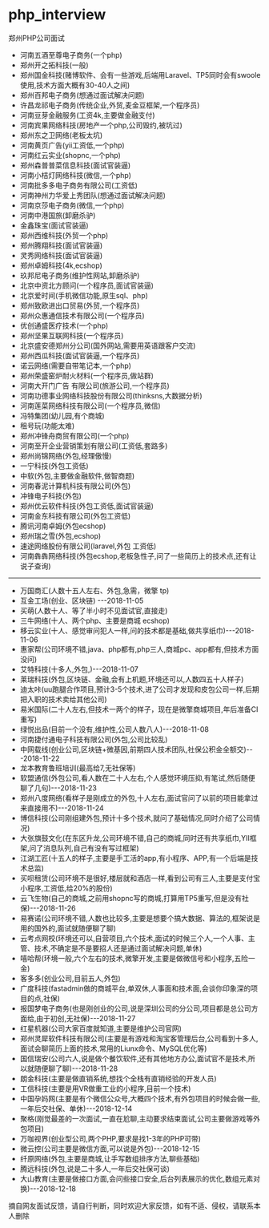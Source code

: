# php_interview
郑州PHP公司面试


- 河南五酒至尊电子商务(一个php)
- 郑州开之拓科技(一般)
- 郑州国金科技(赌博软件、会有一些游戏,后端用Laravel、TP5同时会有swoole使用,技术方面大概有30-40人之间)
- 郑州百邦电子商务(想通过面试解决问题)
- 许昌龙祁电子商务(传统企业,外贸,麦金豆框架,一个程序员)
- 河南豆芽金融服务(工资4k,主要做金融支付)
- 河南宾果网络科技(房地产一个php,公司毁约,被坑过)
- 郑州东之卫网络(老板太坑)
- 河南黄页广告(yii工资低,一个php)
- 河南红云实业(shopnc,一个php)
- 郑州森普普菜信息科技(面试官装逼)
- 河南小桔灯网络科技(微信,一个php)
- 河南批多多电子商务有限公司(工资低)
- 河南神州力华爱上秀团队(想通过面试解决问题)
- 河南京莎电子商务(微信,一个php)
- 河南中港国旅(卸磨杀驴)
- 金鑫珠宝(面试官装逼)
- 郑州西维科技(外贸一个php)
- 郑州腾翔科技(面试官装逼)
- 灵秀网络科技(面试官装逼)
- 郑州卓姆科技(4k,ecshop)
- 玖邦尼电子商务(维护性网站,卸磨杀驴)
- 北京中资北方顾问(一个程序员,面试官装逼)
- 北京爱时间(手机微信功能,原生sql、php)
- 郑州致欧进出口贸易(外贸,一个程序员)
- 郑州众惠通信技术有限公司(一个程序员)
- 优创通盛医疗技术(一个php)
- 郑州坚果互联网科技(一个程序员)
- 北京盛安德郑州分公司(国外网站,需要用英语跟客户交流)
- 郑州西瓜科技(面试官装逼,一个程序员)
- 诺云网络(需要自带笔记本,一个php)
- 郑州荣盛窑炉耐火材料(一个程序员,做站群)
- 河南大开门广告 有限公司(旅游公司,一个程序员)
- 河南功德事业网络科技股份有限公司(thinksns,大数据分析)
- 河南莲菜网络科技有限公司(一个程序员,微信)
- 冯特集团(幼儿园,有个商城)
- 租号玩(功能太难)
- 郑州冲锋舟商贸有限公司(一个php)
- 河南至开企业营销策划有限公司(工资低,套路多)
- 郑州尚锦网络(外包,经理傲慢)
- 一宁科技(外包工资低)
- 中软(外包,主要做金融软件,做智商题)
- 河南春泥计算机科技有限公司(外包)
- 冲锋电子科技(外包)
- 郑州优云软件科技(外包工资低,面试官装逼)
- 河南金东科技有限公司(外包工资低)
- 腾讯河南卓姆(外包ecshop)
- 郑州瑞之雪(外包,ecshop)
- 速途网络股份有限公司(laravel,外包 工资低)
- 河南犇犇网络科技(外包ecshop,老板急性子,问了一些简历上的技术点,还有让说子查询)


----------


- 万国商汇(人数十五人左右、外包,急需，微擎 tp)
- 互金工场(创业、区块链) ---2018-11-05
- 买萌(人数十人、等了半小时不见面试官,直接走)
- 三牛网络(十人、两个php、主要是商城 ecshop)
- 移云实业(十人、感觉审问犯人一样,问的技术都是基础,做共享纸巾)---2018-11-06
- 惠家帮(公司环境不错,java、php都有,php三人,商城pc、app都有,但技术方面没问)
- 艾特科技(十多人,外包,)---2018-11-07
- 莱瑞科技(外包,区块链、金融,会有上机题,环境还可以,人数四五十人样子)
- 迪太咔(uu跑腿合作项目,预计3-5个技术,进了公司才发现和皮包公司一样,后期把入职的技术卖给其他公司)
- 易米国际(二十人左右,但技术一两个的样子，现在是微擎商城项目,年后准备CI重写)
- 绿悦出品(目前一个没有,维护性,公司人数八人)---2018-11-08
- 河南捷付通电子科技有限公司(外包,公司比较乱)
- 中网载线(创业公司,区块链+微基因,前期四人技术团队,社保公积金全额交)---2018-11-22
- 龙本教育鲁班培训(最高给7,无社保等)
- 软盟通信(外包公司,看人数在二十人左右,个人感觉环境压抑,有笔试,然后随便聊了几句)---2018-11-23
- 郑州八度网络(看样子是刚成立的外包,十人左右,面试官问了以前的项目能拿过来直接用不)---2018-11-24
- 博信科技(公司刚组建外包,预计十多个技术,就问了基础情况,同时介绍了公司情况)
- 大张旗鼓文化(在东区升龙,公司环境不错,自己的商城,同时还有共享纸巾,YII框架,问了消息队列,自己有没有写过框架)
- 江湖工匠(十五人的样子,主要是手工活的app,有小程序、APP,有一个后端是技术总监)
- 买呗租赁(公司环境不是很好,楼层就和酒店一样,看到公司有三人,主要是支付宝小程序,工资低,给20%的股份)
- 云飞生物(自己的商城,之前用shopnc写的商城,打算用TP5重写,但是没有社保)---2018-11-26
- 易赛诺(公司环境不错,人数也比较多,主要是想要个搞大数据、算法的,框架说是用的国外的,面试就随便聊了聊)
- 云考点网校(环境还可以,自营项目,六个技术,面试的时候三个人,一个人事、主管、技术,不确定是不是要招人还是通过面试解决问题,单休)
- 嘻哈帮(环境一般,六个左右的技术,微擎开发,主要是做微信号和小程序,五险一金)
- 客多多(创业公司,目前五人,外包)
- 广度科技(fastadmin做的商城平台,单双休,人事面和技术面,会谈你印象深的项目的点,社保)
- 报国梦电子商务(也是刚创业的公司,说是深圳公司的分公司,项目都是总公司方面给,由于初创,无社保)---2018-11-27
- 红星机器(公司大家百度就知道,主要是维护公司官网)
- 郑州灵犀软件科技有限公司(主要是有游戏和淘宝客管理后台,公司看到十多人,面试会聊简历上面的技术,常用的Liunx命令、MySQL优化等)
- 国信瑞安(公司六人,说是做个餐饮软件,还有其他地方办公,面试官不是技术,所以就随便聊了聊)---2018-11-28
- 朗金科技(主要是做直销系统,想找个全栈有直销经验的开发人员)
- 工信科技(主要是用VR做重工业的小程序,目前一个技术)
- 中国孕妈网(主要是有个微信公众号,大概四个技术,有外包项目的时候会做一些,一年后交社保、单休)---2018-12-14
- 聚格(刚觉最差的一次面试,一直在尬聊,主动要求结束面试,公司主要做游戏等外包项目)
- 万咖视界(创业型公司,两个PHP,要求是找1-3年的PHP可带)
- 微云控(公司主要是微信方面,可以说是外包)---2018-12-15
- 纤原网络(外包,主要是商城,让手写数组排序方法,聊些基础)
- 腾远科技(外包,说是二十多人,一年后交社保可谈)
- 大山教育(主要是做接口方面,会问些接口安全,后台列表展示的优化,数组元素对换)---2018-12-18



摘自网友面试反馈，请自行判断，同时欢迎大家反馈，如有不适、侵权，请联系本人删除
